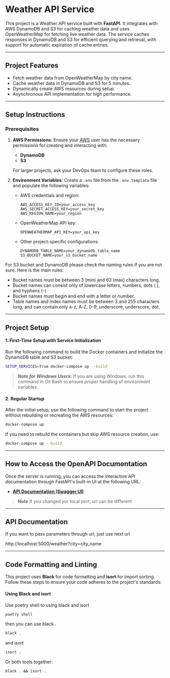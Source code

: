 # Weather API Service

This project is a Weather API service built with **FastAPI**. It integrates with AWS DynamoDB and S3 for caching weather data and uses OpenWeatherMap for fetching live weather data. The service caches responses in DynamoDB and S3 for efficient querying and retrieval, with support for automatic expiration of cache entries.

---
## Project Features

- Fetch weather data from OpenWeatherMap by city name.
- Cache weather data in DynamoDB and S3 for 5 minutes.
- Dynamically create AWS resources during setup.
- Asynchronous API implementation for high performance.

---
## Setup Instructions

### Prerequisites

1. **AWS Permissions**:
   Ensure your [AWS](https://eu-north-1.signin.aws.amazon.com/) user has the necessary permissions for creating and interacting with:
   - **DynamoDB**
   - **S3**

  
   For larger projects, ask your DevOps team to configure these roles.


2. **Environment Variables**:
   Create a `.env` file from the `.env.template` file and populate the following variables:
   - AWS credentials and region:
     ```text
     AWS_ACCESS_KEY_ID=your_access_key
     AWS_SECRET_ACCESS_KEY=your_secret_key
     AWS_REGION_NAME=your_region
     ```
   - OpenWeatherMap API key:
     ```text
     OPENWEATHERMAP_API_KEY=your_api_key
     ```
   - Other project-specific configurations:
     ```text
     DYNAMODB_TABLE_NAME=your_dynamodb_table_name
     S3_BUCKET_NAME=your_s3_bucket_name
     ```

For S3 bucket and DynamoDB please check the naming rules if you are not sure. Here is the main rules:

- Bucket names must be between 3 (min) and 63 (max) characters long.
- Bucket names can consist only of lowercase letters, numbers, dots (.), and hyphens (-).
- Bucket names must begin and end with a letter or number.
- Table names and index names must be between 3 and 255 characters long, and can contain only a-z, A-Z, 0-9, underscore, underscore, dot.

---

## Project Setup

#### 1. First-Time Setup with Service Initialization

Run the following command to build the Docker containers and initialize the DynamoDB table and S3 bucket:

```bash
SETUP_SERVICES=True docker-compose up --build
```

 > **_Note for Windows Users:_** If you are using Windows, run this command in Git Bash to 
ensure proper handling of environment variables.

#### 2. Regular Startup

After the initial setup, use the following command to start the project without rebuilding or recreating the AWS resources:

```bash
docker-compose up
```

If you need to rebuild the containers but skip AWS resource creation, use:

```bash
docker-compose up --build
```
---
## How to Access the OpenAPI Documentation

Once the server is running, you can access the interactive API documentation through FastAPI's built-in UI at the following URL:

- **[API Documentation (Swagger UI)](http://localhost:5000/docs#/)**

> **Note** If you changed yor local port, url can be different

---

## API Documentation

If you want to pass parameters through url, just use next url

http://localhost:5000/weather?city=city_name
  
---
## Code Formatting and Linting

This project uses **Black** for code formatting and **isort** for import sorting. Follow these steps to ensure your code adheres to the project's standards:

#### Using Black and isort

Use poetry shell to using black and isort
```bash
poetry shell
```

then you can use black .
```bash
black .
```
and isort
```bash
isort .
```

Or both tools together:
```bash
black . && isort .
```
